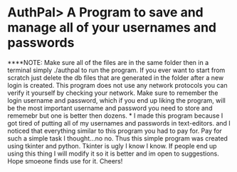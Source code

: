 # AuthPal> A Program to save and manage all of your usernames and passwords

****NOTE: 
          Make sure all of the files are in the same folder then in a terminal simply ./authpal to run the program.
          If you ever want to start from scratch just delete the db files that are generated in the folder after 
          a new login is created. This program does not use any network protocols you can verify it yourself by checking
          your network. Make sure to remember the login username and password, which if you end up liking the program,
          will be the most important username and password you need to store and rememebr but one is better then dozens.
*
  I made this program because I got tired of putting all of my usernames and passwords in text-editors. 
  and I noticed that everything similar to this program you had to pay for. Pay for such a simple task I thought...no no.
  Thus this simple program was created using tkinter and python. Tkinter is ugly I know I know. If people end up using this thing
  I will modify it so it is better and im open to suggestions. Hope smoeone finds use for it. Cheers!

